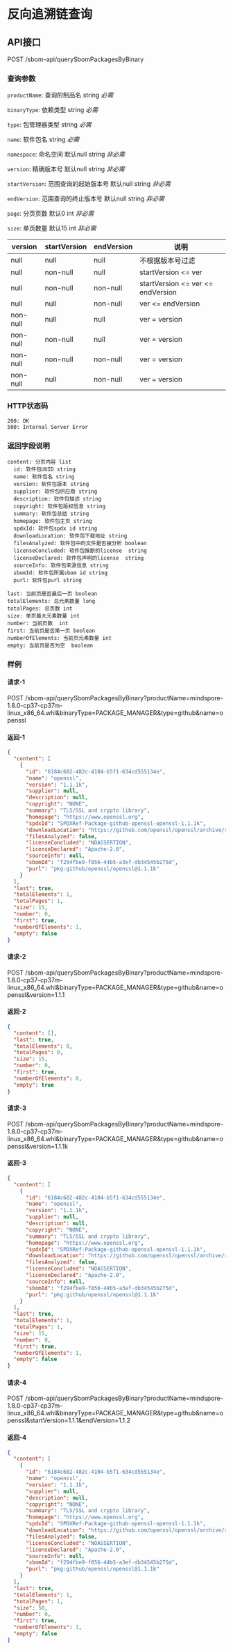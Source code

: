<!--
project: "SBOM Service"
title: 反向追溯链查询
date: 2022-10-14
maintainer: huanceng
comment: ""
-->

# 反向追溯链查询

## API接口

POST /sbom-api/querySbomPackagesByBinary

### 查询参数

`productName`: 查询的制品名 string      *必需*

`binaryType`: 依赖类型 string      *必需*

`type`: 包管理器类型 string        *必需*

`name`: 软件包名 string        *必需*

`namespace`: 命名空间 默认null string      *非必需*

`version`: 精确版本号 默认null string      *非必需*

`startVersion`: 范围查询的起始版本号 默认null string        *非必需*

`endVersion`: 范围查询的终止版本号 默认null string      *非必需*

`page`: 分页页数 默认0 int        *非必需*

`size`: 单页数量 默认15 int      *非必需*

| version  | startVersion | endVersion | 说明                                |
|----------|--------------|------------|-----------------------------------|
| null     | null         | null       | 不根据版本号过滤                          |
| null     | non-null     | null       | startVersion <= ver               |
| null     | non-null     | non-null   | startVersion <= ver <= endVersion |
| null     | null         | non-null   | ver <= endVersion                 |
| non-null | null         | null       | ver = version                     |
| non-null | non-null     | null       | ver = version                     |
| non-null | non-null     | non-null   | ver = version                     |
| non-null | null         | non-null   | ver = version                     |

### HTTP状态码

```text
200: OK
500: Internal Server Error
```

### 返回字段说明

```text
content: 分页内容 list
  id: 软件包UUID string
  name: 软件包名 string
  version: 软件包版本 string
  supplier: 软件包供应商 string
  description: 软件包描述 string
  copyright: 软件包版权信息 string
  summary: 软件包总结 string
  homepage: 软件包主页 string
  spdxId: 软件包spdx id string
  downloadLocation: 软件包下载地址 string
  filesAnalyzed: 软件包中的文件是否被分析 boolean
  licenseConcluded: 软件包推断的license  string
  licenseDeclared: 软件包声明的license  string
  sourceInfo: 软件包来源信息 string
  sbomId: 软件包所属sbom id string
  purl: 软件包purl string

last: 当前页是否最后一页 boolean
totalElements: 总元素数量 long
totalPages: 总页数 int
size: 单页最大元素数量 int
number: 当前页数  int
first: 当前页是否第一页 boolean
numberOfElements: 当前页元素数量 int
empty: 当前页是否为空  boolean
```

### 样例

#### 请求-1

POST
/sbom-api/querySbomPackagesByBinary?productName=mindspore-1.8.0-cp37-cp37m-linux_x86_64.whl&binaryType=PACKAGE_MANAGER&type=github&name=openssl

#### 返回-1

```json
{
  "content": [
    {
      "id": "6184c682-482c-4104-b5f1-634cd555134e",
      "name": "openssl",
      "version": "1.1.1k",
      "supplier": null,
      "description": null,
      "copyright": "NONE",
      "summary": "TLS/SSL and crypto library",
      "homepage": "https://www.openssl.org",
      "spdxId": "SPDXRef-Package-github-openssl-openssl-1.1.1k",
      "downloadLocation": "https://github.com/openssl/openssl/archive/refs/tags/OpenSSL_1_1_1k.tar.gz",
      "filesAnalyzed": false,
      "licenseConcluded": "NOASSERTION",
      "licenseDeclared": "Apache-2.0",
      "sourceInfo": null,
      "sbomId": "f294fbe9-f856-44b5-a3ef-db34545b275d",
      "purl": "pkg:github/openssl/openssl@1.1.1k"
    }
  ],
  "last": true,
  "totalElements": 1,
  "totalPages": 1,
  "size": 15,
  "number": 0,
  "first": true,
  "numberOfElements": 1,
  "empty": false
}
```

#### 请求-2

POST
/sbom-api/querySbomPackagesByBinary?productName=mindspore-1.8.0-cp37-cp37m-linux_x86_64.whl&binaryType=PACKAGE_MANAGER&type=github&name=openssl&version=1.1.1

#### 返回-2

```json
{
  "content": [],
  "last": true,
  "totalElements": 0,
  "totalPages": 0,
  "size": 15,
  "number": 0,
  "first": true,
  "numberOfElements": 0,
  "empty": true
}
```

#### 请求-3

POST
/sbom-api/querySbomPackagesByBinary?productName=mindspore-1.8.0-cp37-cp37m-linux_x86_64.whl&binaryType=PACKAGE_MANAGER&type=github&name=openssl&version=1.1.1k

#### 返回-3

```json
{
  "content": [
    {
      "id": "6184c682-482c-4104-b5f1-634cd555134e",
      "name": "openssl",
      "version": "1.1.1k",
      "supplier": null,
      "description": null,
      "copyright": "NONE",
      "summary": "TLS/SSL and crypto library",
      "homepage": "https://www.openssl.org",
      "spdxId": "SPDXRef-Package-github-openssl-openssl-1.1.1k",
      "downloadLocation": "https://github.com/openssl/openssl/archive/refs/tags/OpenSSL_1_1_1k.tar.gz",
      "filesAnalyzed": false,
      "licenseConcluded": "NOASSERTION",
      "licenseDeclared": "Apache-2.0",
      "sourceInfo": null,
      "sbomId": "f294fbe9-f856-44b5-a3ef-db34545b275d",
      "purl": "pkg:github/openssl/openssl@1.1.1k"
    }
  ],
  "last": true,
  "totalElements": 1,
  "totalPages": 1,
  "size": 15,
  "number": 0,
  "first": true,
  "numberOfElements": 1,
  "empty": false
}
```

#### 请求-4

POST
/sbom-api/querySbomPackagesByBinary?productName=mindspore-1.8.0-cp37-cp37m-linux_x86_64.whl&binaryType=PACKAGE_MANAGER&type=github&name=openssl&startVersion=1.1.1&endVersion=1.1.2

#### 返回-4

```json
{
  "content": [
    {
      "id": "6184c682-482c-4104-b5f1-634cd555134e",
      "name": "openssl",
      "version": "1.1.1k",
      "supplier": null,
      "description": null,
      "copyright": "NONE",
      "summary": "TLS/SSL and crypto library",
      "homepage": "https://www.openssl.org",
      "spdxId": "SPDXRef-Package-github-openssl-openssl-1.1.1k",
      "downloadLocation": "https://github.com/openssl/openssl/archive/refs/tags/OpenSSL_1_1_1k.tar.gz",
      "filesAnalyzed": false,
      "licenseConcluded": "NOASSERTION",
      "licenseDeclared": "Apache-2.0",
      "sourceInfo": null,
      "sbomId": "f294fbe9-f856-44b5-a3ef-db34545b275d",
      "purl": "pkg:github/openssl/openssl@1.1.1k"
    }
  ],
  "last": true,
  "totalElements": 1,
  "totalPages": 1,
  "size": 50,
  "number": 0,
  "first": true,
  "numberOfElements": 1,
  "empty": false
}
```
